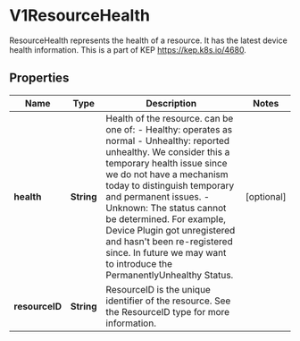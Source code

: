 

# V1ResourceHealth

ResourceHealth represents the health of a resource. It has the latest device health information. This is a part of KEP https://kep.k8s.io/4680.
## Properties

Name | Type | Description | Notes
------------ | ------------- | ------------- | -------------
**health** | **String** | Health of the resource. can be one of:  - Healthy: operates as normal  - Unhealthy: reported unhealthy. We consider this a temporary health issue               since we do not have a mechanism today to distinguish               temporary and permanent issues.  - Unknown: The status cannot be determined.             For example, Device Plugin got unregistered and hasn&#39;t been re-registered since.  In future we may want to introduce the PermanentlyUnhealthy Status. |  [optional]
**resourceID** | **String** | ResourceID is the unique identifier of the resource. See the ResourceID type for more information. | 



